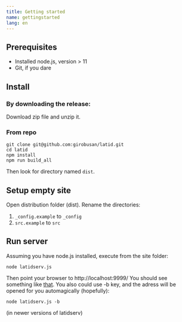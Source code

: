 ```yaml
---
title: Getting started
name: gettingstarted
lang: en
---
```


Prerequisites
-------------
- Installed node.js, version > 11
- Git, if you dare

Install
-------
### By downloading the release:

Download zip file and unzip it. 

### From repo

    git clone git@github.com:girobusan/latid.git
    cd latid 
    npm install
    npm run build_all

Then look for directory named `dist`.


Setup empty site
----------------
Open distribution folder (dist). Rename the directories:

1. `_config.example` to `_config`
2. `src.example` to `src`

Run server
----------
Assuming you have node.js installed, execute from the site folder:

    node latidserv.js

Then point your browser to http://localhost:9999/ You should see something like [that](gui.md).
You also could use -b key, and the adress will be opened for you automagically (hopefully):

    node latidserv.js -b

(in newer versions of latidserv)
